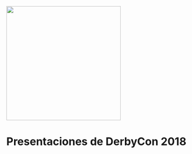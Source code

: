 <p><img src="https://www.derbycon.com/wp-content/uploads/2018/05/derbycon_8_logo.png" width="300px" height="300px" /></p>

# Presentaciones de DerbyCon 2018
